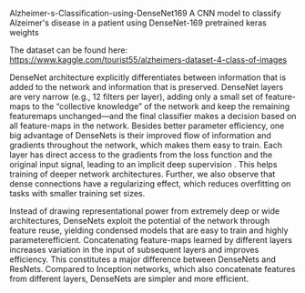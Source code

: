 Alzheimer-s-Classification-using-DenseNet169
A CNN model to classify Alzeimer's disease in a patient using DenseNet-169 pretrained keras weights

The dataset can be found here: https://www.kaggle.com/tourist55/alzheimers-dataset-4-class-of-images

DenseNet architecture explicitly differentiates between information that is added to the network and information that is preserved. DenseNet layers are very narrow (e.g., 12 filters per layer), adding only a small set of feature-maps to the “collective knowledge” of the network and keep the remaining featuremaps unchanged—and the final classifier makes a decision based on all feature-maps in the network. Besides better parameter efficiency, one big advantage of DenseNets is their improved flow of information and gradients throughout the network, which makes them easy to train. Each layer has direct access to the gradients from the loss function and the original input signal, leading to an implicit deep supervision . This helps training of deeper network architectures. Further, we also observe that dense connections have a regularizing effect, which reduces overfitting on tasks with smaller training set sizes.

Instead of drawing representational power from extremely deep or wide architectures, DenseNets exploit the potential of the network through feature reuse, yielding condensed models that are easy to train and highly parameterefficient. Concatenating feature-maps learned by different layers increases variation in the input of subsequent layers and improves efficiency. This constitutes a major difference between DenseNets and ResNets. Compared to Inception networks, which also concatenate features from different layers, DenseNets are simpler and more efficient.
